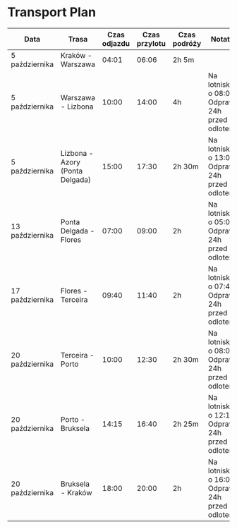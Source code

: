 # Transport Plan

| Data            | Trasa                          | Czas odjazdu | Czas przylotu | Czas podróży | Notatki                       | Odbiór samochodu         | Zwrot samochodu          |
|-----------------|--------------------------------|--------------|---------------|--------------|-------------------------------|--------------------------|--------------------------|
| 5 października  | Kraków - Warszawa              | 04:01        | 06:06         | 2h 5m        |                              |                          |                          |
| 5 października  | Warszawa - Lizbona             | 10:00        | 14:00         | 4h           | Na lotnisku o 08:00. Odprawa 24h przed odlotem |                          |                          |
| 5 października  | Lizbona - Azory (Ponta Delgada)| 15:00        | 17:30         | 2h 30m       | Na lotnisku o 13:00. Odprawa 24h przed odlotem | 5 października, Ponta Delgada | 13 października, Ponta Delgada |
| 13 października | Ponta Delgada - Flores         | 07:00        | 09:00         | 2h           | Na lotnisku o 05:00. Odprawa 24h przed odlotem | 13 października, Ponta Delgada | 17 października, Flores  |
| 17 października | Flores - Terceira              | 09:40        | 11:40         | 2h           | Na lotnisku o 07:40. Odprawa 24h przed odlotem | 17 października, Flores  | 17 października, Terceira |
| 20 października | Terceira - Porto               | 10:00        | 12:30         | 2h 30m       | Na lotnisku o 08:00. Odprawa 24h przed odlotem | 17 października, Terceira | 20 października, Terceira |
| 20 października | Porto - Bruksela               | 14:15        | 16:40         | 2h 25m       | Na lotnisku o 12:15. Odprawa 24h przed odlotem |                          |                          |
| 20 października | Bruksela - Kraków              | 18:00        | 20:00         | 2h           | Na lotnisku o 16:00. Odprawa 24h przed odlotem |                          |                          |

